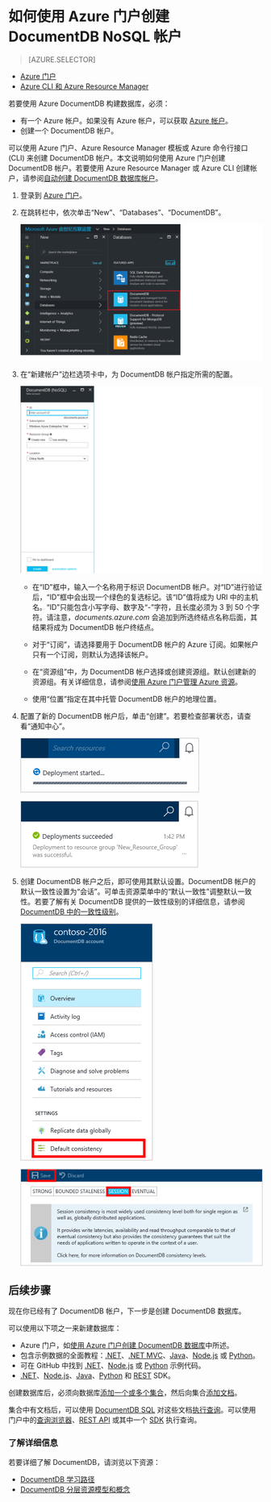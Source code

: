 <properties
	pageTitle="如何创建 DocumentDB 帐户 | Azure"
	description="使用 Azure DocumentDB 创建 NoSQL 数据库。遵循本说明文档创建 DocumentDB 帐户，并开始构建运行速度飞快且可全局缩放的 NoSQL 数据库。" 
	keywords="构建数据库"
	services="documentdb"
	documentationCenter=""
	authors="mimig1"
	manager="jhubbard"
	editor="monicar"/>

<tags
	ms.service="documentdb"
	ms.workload="data-services"
	ms.tgt_pltfrm="na"
	ms.devlang="na"
	ms.topic="get-started-article"
	ms.date="09/12/2016"
	wacn.date="11/21/2016"
	ms.author="mimig"/>  


# 如何使用 Azure 门户创建 DocumentDB NoSQL 帐户

> [AZURE.SELECTOR]
- [Azure 门户](/documentation/articles/documentdb-create-account/)
- [Azure CLI 和 Azure Resource Manager](/documentation/articles/documentdb-automation-resource-manager-cli/)

若要使用 Azure DocumentDB 构建数据库，必须：

- 有一个 Azure 帐户。如果没有 Azure 帐户，可以获取 [Azure 帐户](/pricing/1rmb-trial/)。
- 创建一个 DocumentDB 帐户。

可以使用 Azure 门户、Azure Resource Manager 模板或 Azure 命令行接口 (CLI) 来创建 DocumentDB 帐户。本文说明如何使用 Azure 门户创建 DocumentDB 帐户。若要使用 Azure Resource Manager 或 Azure CLI 创建帐户，请参阅[自动创建 DocumentDB 数据库帐户](/documentation/articles/documentdb-automation-resource-manager-cli/)。

1.	登录到 [Azure 门户](https://portal.azure.cn/)。
2.	在跳转栏中，依次单击“New”、“Databases”、“DocumentDB”。

	![Azure 门户的屏幕截图，其中突出显示“更多服务”和 DocumentDB (NoSQL)](./media/documentdb-create-account/create-nosql-db-databases-json-tutorial-1.png)  


3. 在“新建帐户”边栏选项卡中，为 DocumentDB 帐户指定所需的配置。

	![“新建 DocumentDB”边栏选项卡的屏幕截图](./media/documentdb-create-account/create-nosql-db-databases-json-tutorial-2.png)  


	- 在“ID”框中，输入一个名称用于标识 DocumentDB 帐户。对“ID”进行验证后，“ID”框中会出现一个绿色的复选标记。该“ID”值将成为 URI 中的主机名。“ID”只能包含小写字母、数字及“-”字符，且长度必须为 3 到 50 个字符。请注意，*documents.azure.com* 会追加到所选终结点名称后面，其结果将成为 DocumentDB 帐户终结点。

	- 对于“订阅”，请选择要用于 DocumentDB 帐户的 Azure 订阅。如果帐户只有一个订阅，则默认为选择该帐户。

	- 在“资源组”中，为 DocumentDB 帐户选择或创建资源组。默认创建新的资源组。有关详细信息，请参阅[使用 Azure 门户管理 Azure 资源](/documentation/articles/resource-group-portal/)。

	- 使用“位置”指定在其中托管 DocumentDB 帐户的地理位置。

4.	配置了新的 DocumentDB 帐户后，单击“创建”。若要检查部署状态，请查看“通知中心”。

	![快速创建数据库 — 通知中心的屏幕截图，其中显示正在创建 DocumentDB 帐户](./media/documentdb-create-account/create-nosql-db-databases-json-tutorial-4.png)  


	![通知中心的屏幕截图，其中显示 DocumentDB 帐户已成功创建并且部署到资源组 — 在线数据库创建者通知](./media/documentdb-create-account/create-nosql-db-databases-json-tutorial-5.png)  


5.	创建 DocumentDB 帐户之后，即可使用其默认设置。DocumentDB 帐户的默认一致性设置为“会话”。可单击资源菜单中的“默认一致性”调整默认一致性。若要了解有关 DocumentDB 提供的一致性级别的详细信息，请参阅 [DocumentDB 中的一致性级别](/documentation/articles/documentdb-consistency-levels/)。

    ![“资源组”边栏选项卡的屏幕截图 — 开始应用程序开发](./media/documentdb-create-account/create-nosql-db-databases-json-tutorial-6.png)  


    ![“一致性级别”边栏选项卡的屏幕截图 — 会话一致性](./media/documentdb-create-account/create-nosql-db-databases-json-tutorial-7.png)

[How to: Create a DocumentDB account]: #Howto
[Next steps]: #NextSteps
[documentdb-manage]: /documentation/articles/documentdb-manage/


## 后续步骤

现在你已经有了 DocumentDB 帐户，下一步是创建 DocumentDB 数据库。

可以使用以下项之一来新建数据库：

- Azure 门户，如[使用 Azure 门户创建 DocumentDB 数据库](/documentation/articles/documentdb-create-database/)中所述。
- 包含示例数据的全面教程：[.NET](/documentation/articles/documentdb-get-started/)、[.NET MVC](/documentation/articles/documentdb-dotnet-application/)、[Java](/documentation/articles/documentdb-java-application/)、[Node.js](/documentation/articles/documentdb-nodejs-application/) 或 [Python](/documentation/articles/documentdb-python-application/)。
- 可在 GitHub 中找到 [.NET](/documentation/articles/documentdb-dotnet-samples/#database-examples/)、[Node.js](/documentation/articles/documentdb-nodejs-samples/#database-examples/) 或 [Python](/documentation/articles/documentdb-python-samples/#database-examples/) 示例代码。
- [.NET](/documentation/articles/documentdb-sdk-dotnet/)、[Node.js](/documentation/articles/documentdb-sdk-node/)、[Java](/documentation/articles/documentdb-sdk-java/)、[Python](/documentation/articles/documentdb-sdk-python/) 和 [REST](https://msdn.microsoft.com/zh-cn/library/azure/mt489072.aspx) SDK。

创建数据库后，必须向数据库[添加一个或多个集合](/documentation/articles/documentdb-create-collection/)，然后向集合[添加文档](/documentation/articles/documentdb-view-json-document-explorer/)。

集合中有文档后，可以使用 [DocumentDB SQL](/documentation/articles/documentdb-sql-query/) 对这些文档[执行查询](/documentation/articles/documentdb-sql-query/#executing-sql-queries/)。可以使用门户中的[查询浏览器](/documentation/articles/documentdb-query-collections-query-explorer/)、[REST API](https://msdn.microsoft.com/zh-cn/library/azure/dn781481.aspx) 或其中一个 [SDK](/documentation/articles/documentdb-sdk-dotnet/) 执行查询。

### 了解详细信息

若要详细了解 DocumentDB，请浏览以下资源：

-	[DocumentDB 学习路径](https://azure.microsoft.com/documentation/learning-paths/documentdb/)
-	[DocumentDB 分层资源模型和概念](/documentation/articles/documentdb-resources/)

<!---HONumber=Mooncake_1010_2016-->
